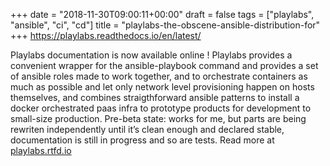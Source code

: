 +++
date = "2018-11-30T09:00:11+00:00"
draft = false
tags = ["playlabs", "ansible", "ci", "cd"]
title = "playlabs-the-obscene-ansible-distribution-for"
+++
https://playlabs.readthedocs.io/en/latest/

Playlabs documentation is now available online ! Playlabs provides a convenient wrapper for the ansible-playbook command and provides a set of ansible roles made to work together, and to orchestrate containers as much as possible and let only network level provisioning happen on hosts themselves, and combines straigthforward ansible patterns to install a docker orchestrated paas infra to prototype products for development to small-size production. Pre-beta state: works for me, but parts are being rewriten independently until it’s clean enough and declared stable, documentation is still in progress and so are tests. Read more at [playlabs.rtfd.io](https://playlabs.readthedocs.io/en/latest/)
